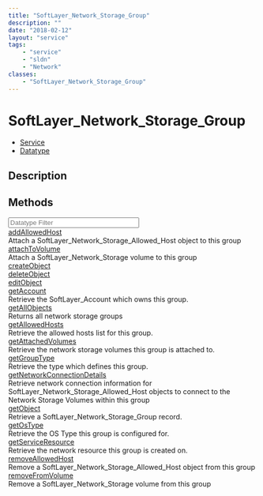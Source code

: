 ```yaml
---
title: "SoftLayer_Network_Storage_Group"
description: ""
date: "2018-02-12"
layout: "service"
tags:
    - "service"
    - "sldn"
    - "Network"
classes:
    - "SoftLayer_Network_Storage_Group"
---
```

# SoftLayer_Network_Storage_Group
<div id='service-datatype'>
    <ul id='sldn-reference-tabs'>
    <li id='service'> <a href='/reference/services/SoftLayer_Network_Storage_Group' >Service</a></li>    <li id='datatype'> <a href='/reference/datatypes/SoftLayer_Network_Storage_Group' >Datatype</a></li>
    </ul>
</div>

## Description

        
        
<div id="properties" class="content">
    <h2>Methods</h2>
    <div class="view-filters">
        <div class="clearfix">
            <div class="search-input-box">
                <input placeholder="Datatype Filter" onkeyup="titleSearch(inputId='edit-combine', divId='method-div', elementClass='method-row')" 
                    type="text" id="edit-combine" value="" size="30" maxlength="128" class="form-text">
            </div>
        </div>
    </div>
    <div id="method-div">
            <div class="method-row">
                        <span class='view-field-title'><a href='/reference/services/SoftLayer_Network_Storage_Group/addAllowedHost'> addAllowedHost</a> </span>
            <div class='views-field-body'>Attach a SoftLayer_Network_Storage_Allowed_Host object to this group</div>
        </div>
            <div class="method-row">
                        <span class='view-field-title'><a href='/reference/services/SoftLayer_Network_Storage_Group/attachToVolume'> attachToVolume</a> </span>
            <div class='views-field-body'>Attach a SoftLayer_Network_Storage volume to this group</div>
        </div>
            <div class="method-row">
                        <span class='view-field-title'><a href='/reference/services/SoftLayer_Network_Storage_Group/createObject'> createObject</a> </span>
            <div class='views-field-body'></div>
        </div>
            <div class="method-row">
                        <span class='view-field-title'><a href='/reference/services/SoftLayer_Network_Storage_Group/deleteObject'> deleteObject</a> </span>
            <div class='views-field-body'></div>
        </div>
            <div class="method-row">
                        <span class='view-field-title'><a href='/reference/services/SoftLayer_Network_Storage_Group/editObject'> editObject</a> </span>
            <div class='views-field-body'></div>
        </div>
            <div class="method-row">
                        <span class='view-field-title'><a href='/reference/services/SoftLayer_Network_Storage_Group/getAccount'> getAccount</a> </span>
            <div class='views-field-body'>Retrieve the SoftLayer_Account which owns this group.</div>
        </div>
            <div class="method-row">
                        <span class='view-field-title'><a href='/reference/services/SoftLayer_Network_Storage_Group/getAllObjects'> getAllObjects</a> </span>
            <div class='views-field-body'>Returns all network storage groups</div>
        </div>
            <div class="method-row">
                        <span class='view-field-title'><a href='/reference/services/SoftLayer_Network_Storage_Group/getAllowedHosts'> getAllowedHosts</a> </span>
            <div class='views-field-body'>Retrieve the allowed hosts list for this group.</div>
        </div>
            <div class="method-row">
                        <span class='view-field-title'><a href='/reference/services/SoftLayer_Network_Storage_Group/getAttachedVolumes'> getAttachedVolumes</a> </span>
            <div class='views-field-body'>Retrieve the network storage volumes this group is attached to.</div>
        </div>
            <div class="method-row">
                        <span class='view-field-title'><a href='/reference/services/SoftLayer_Network_Storage_Group/getGroupType'> getGroupType</a> </span>
            <div class='views-field-body'>Retrieve the type which defines this group.</div>
        </div>
            <div class="method-row">
                        <span class='view-field-title'><a href='/reference/services/SoftLayer_Network_Storage_Group/getNetworkConnectionDetails'> getNetworkConnectionDetails</a> </span>
            <div class='views-field-body'>Retrieve network connection information for SoftLayer_Network_Storage_Allowed_Host objects to connect to the Network Storage Volumes within this group </div>
        </div>
            <div class="method-row">
                        <span class='view-field-title'><a href='/reference/services/SoftLayer_Network_Storage_Group/getObject'> getObject</a> </span>
            <div class='views-field-body'>Retrieve a SoftLayer_Network_Storage_Group record.</div>
        </div>
            <div class="method-row">
                        <span class='view-field-title'><a href='/reference/services/SoftLayer_Network_Storage_Group/getOsType'> getOsType</a> </span>
            <div class='views-field-body'>Retrieve the OS Type this group is configured for.</div>
        </div>
            <div class="method-row">
                        <span class='view-field-title'><a href='/reference/services/SoftLayer_Network_Storage_Group/getServiceResource'> getServiceResource</a> </span>
            <div class='views-field-body'>Retrieve the network resource this group is created on.</div>
        </div>
            <div class="method-row">
                        <span class='view-field-title'><a href='/reference/services/SoftLayer_Network_Storage_Group/removeAllowedHost'> removeAllowedHost</a> </span>
            <div class='views-field-body'>Remove a SoftLayer_Network_Storage_Allowed_Host object from this group</div>
        </div>
            <div class="method-row">
                        <span class='view-field-title'><a href='/reference/services/SoftLayer_Network_Storage_Group/removeFromVolume'> removeFromVolume</a> </span>
            <div class='views-field-body'>Remove a SoftLayer_Network_Storage volume from this group</div>
        </div>
        </div>
</div>

